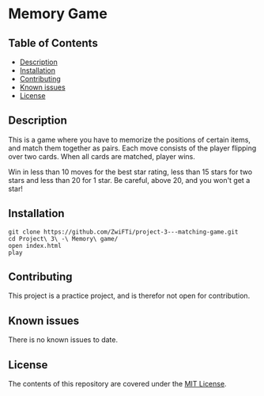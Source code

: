 # Memory Game

## Table of Contents

* [Description](#description)
* [Installation](#installation)
* [Contributing](#contributing)
* [Known issues](#known)
* [License](#known)

## Description

This is a game where you have to memorize the positions of certain items, and match them
together as pairs. Each move consists of the player flipping over two cards. When all cards
are matched, player wins.

Win in less than 10 moves for the best star rating, less than 15 stars for two stars and
less than 20 for 1 star. Be careful, above 20, and you won't get a star!


## Installation

```
git clone https://github.com/ZwiFTi/project-3---matching-game.git
cd Project\ 3\ -\ Memory\ game/
open index.html
play
```

## Contributing

This project is a practice project, and is therefor not open for contribution.


## Known issues

There is no known issues to date.


## License

The contents of this repository are covered under the [MIT License](LICENSE).
